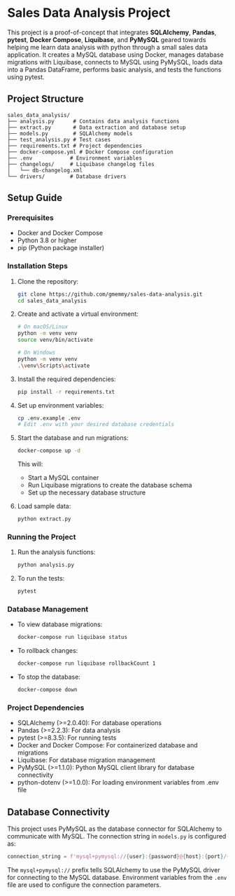 # Sales Data Analysis Project

This project is a proof-of-concept that integrates **SQLAlchemy**, **Pandas**, **pytest**, **Docker Compose**, **Liquibase**, and **PyMySQL** geared towards helping me learn data analysis with python through a small sales data application. It creates a MySQL database using Docker, manages database migrations with Liquibase, connects to MySQL using PyMySQL, loads data into a Pandas DataFrame, performs basic analysis, and tests the functions using pytest.

## Project Structure
```
sales_data_analysis/
├── analysis.py      # Contains data analysis functions
├── extract.py       # Data extraction and database setup
├── models.py        # SQLAlchemy models
├── test_analysis.py # Test cases
├── requirements.txt # Project dependencies
├── docker-compose.yml # Docker Compose configuration
├── .env            # Environment variables
├── changelogs/     # Liquibase changelog files
│   └── db-changelog.xml
└── drivers/        # Database drivers
```

## Setup Guide

### Prerequisites
- Docker and Docker Compose
- Python 3.8 or higher
- pip (Python package installer)

### Installation Steps

1. Clone the repository:
   ```bash
   git clone https://github.com/gmemmy/sales-data-analysis.git
   cd sales_data_analysis
   ```

2. Create and activate a virtual environment:
   ```bash
   # On macOS/Linux
   python -m venv venv
   source venv/bin/activate

   # On Windows
   python -m venv venv
   .\venv\Scripts\activate
   ```

3. Install the required dependencies:
   ```bash
   pip install -r requirements.txt
   ```

4. Set up environment variables:
   ```bash
   cp .env.example .env 
   # Edit .env with your desired database credentials
   ```

5. Start the database and run migrations:
   ```bash
   docker-compose up -d
   ```
   This will:
   - Start a MySQL container
   - Run Liquibase migrations to create the database schema
   - Set up the necessary database structure

6. Load sample data:
   ```bash
   python extract.py
   ```

### Running the Project

1. Run the analysis functions:
   ```bash
   python analysis.py
   ```

2. To run the tests:
   ```bash
   pytest
   ```

### Database Management

- To view database migrations:
  ```bash
  docker-compose run liquibase status
  ```

- To rollback changes:
  ```bash
  docker-compose run liquibase rollbackCount 1
  ```

- To stop the database:
  ```bash
  docker-compose down
  ```

### Project Dependencies
- SQLAlchemy (>=2.0.40): For database operations
- Pandas (>=2.2.3): For data analysis
- pytest (>=8.3.5): For running tests
- Docker and Docker Compose: For containerized database and migrations
- Liquibase: For database migration management
- PyMySQL (>=1.1.0): Python MySQL client library for database connectivity
- python-dotenv (>=1.0.0): For loading environment variables from .env file

## Database Connectivity

This project uses PyMySQL as the database connector for SQLAlchemy to communicate with MySQL. The connection string in `models.py` is configured as:

```python
connection_string = f'mysql+pymysql://{user}:{password}@{host}:{port}/{database}'
```

The `mysql+pymysql://` prefix tells SQLAlchemy to use the PyMySQL driver for connecting to the MySQL database. Environment variables from the `.env` file are used to configure the connection parameters.
